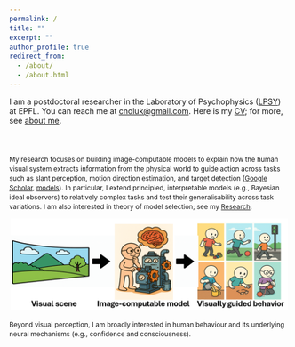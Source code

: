 ```yaml
---
permalink: /
title: ""
excerpt: ""
author_profile: true
redirect_from: 
  - /about/
  - /about.html
---
```


I am a postdoctoral researcher in the Laboratory of Psychophysics ([LPSY](https://www.epfl.ch/labs/lpsy/)) at EPFL. You can reach me at [cnoluk@gmail.com](mailto:cnoluk@gmail.com). Here is my [CV](http://canoluk.github.io/files/CV_CanOluk.pdf); for more, see [about me](https://canoluk.github.io/about_me/).

<div style="height:24px;"></div>



<span style="font-size: 85%;"> My research focuses on building image-computable models to explain how the human visual system extracts information from the physical world to guide action across tasks such as slant perception, motion direction estimation, and target detection ([Google Scholar](https://scholar.google.com/citations?user=NwCzTz8AAAAJ&hl=tr&oi=ao), [models](https://github.com/CanOluk)). In particular, I extend principled, interpretable models (e.g., Bayesian ideal observers) to relatively complex tasks and test their generalisability across task variations. I am also interested in theory of model selection; see my [Research](https://canoluk.github.io/research/).</span>

<p align="center">
  <img src="figure.png" alt="Figure" width="500">
</p>


<span style="font-size: 85%;">Beyond visual perception, I am broadly interested in human behaviour and its underlying neural mechanisms (e.g., confidence and consciousness).</span>






